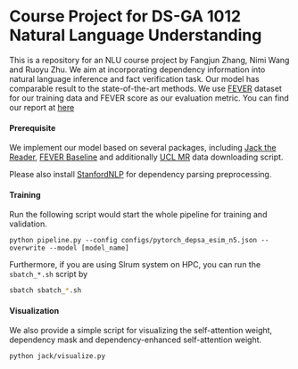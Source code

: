 # Course Project for DS-GA 1012 Natural Language Understanding

This is a repository for an NLU course project by Fangjun Zhang, Nimi Wang and Ruoyu Zhu. We aim at incorporating dependency information into natural language inference and fact verification task. Our model has comparable result to the state-of-the-art methods. We use [FEVER](fever.ai) dataset for our training data and FEVER score as our evaluation metric. You can find our report at [here](https://github.com/zfjmike/NLUProject/blob/master/Report.pdf)

#### Prerequisite

We implement our model based on several packages, including [Jack the Reader](https://github.com/uclmr/jack), [FEVER Baseline](https://github.com/sheffieldnlp/fever-naacl-2018) and additionally [UCL MR](https://github.com/uclmr/fever/tree/takuma-dev) data downloading script.

Please also install [StanfordNLP](https://stanfordnlp.github.io/stanfordnlp/) for dependency parsing preprocessing.


#### Training

Run the following script would start the whole pipeline for training and validation.

```shell
python pipeline.py --config configs/pytorch_depsa_esim_n5.json --overwrite --model [model_name]
```

Furthermore, if you are using Slrum system on HPC, you can run the `sbatch_*.sh` script by

```bash
sbatch sbatch_*.sh
```

#### Visualization

We also provide a simple script for visualizing the self-attention weight, dependency mask and dependency-enhanced self-attention weight.

```bash
python jack/visualize.py
```



